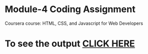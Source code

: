 

# Module-4 Coding Assignment

Coursera course: HTML, CSS, and Javascript for Web Developers

# To see the output [CLICK HERE](https://ademift.github.io/modul3-solution/)

